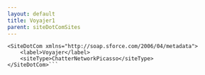 ```yaml
---
layout: default
title: Voyajer1
parent: siteDotComSites
---
```


```<?xml version="1.0" encoding="UTF-8"?>
<SiteDotCom xmlns="http://soap.sforce.com/2006/04/metadata">
    <label>Voyajer</label>
    <siteType>ChatterNetworkPicasso</siteType>
</SiteDotCom>```
